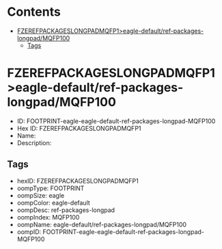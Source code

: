 



Contents
========

* [FZEREFPACKAGESLONGPADMQFP1>eagle-default/ref-packages-longpad/MQFP100](#fzerefpackageslongpadmqfp1eagle-defaultref-packages-longpadmqfp100)
	* [Tags](#tags)

# FZEREFPACKAGESLONGPADMQFP1>eagle-default/ref-packages-longpad/MQFP100

- ID: FOOTPRINT-eagle-eagle-default-ref-packages-longpad-MQFP100
- Hex ID: FZEREFPACKAGESLONGPADMQFP1
- Name: 
- Description: 

## Tags

- hexID: FZEREFPACKAGESLONGPADMQFP1
- oompType: FOOTPRINT
- oompSize: eagle
- oompColor: eagle-default
- oompDesc: ref-packages-longpad
- oompIndex: MQFP100
- oompName: eagle-default/ref-packages-longpad/MQFP100
- oompID: FOOTPRINT-eagle-eagle-default-ref-packages-longpad-MQFP100
